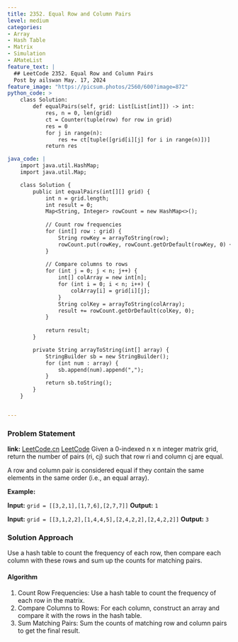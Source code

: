```yaml
---
title: 2352. Equal Row and Column Pairs
level: medium
categories:
- Array
- Hash Table
- Matrix
- Simulation
- AMateList
feature_text: |
  ## LeetCode 2352. Equal Row and Column Pairs
  Post by ailswan May. 17, 2024
feature_image: "https://picsum.photos/2560/600?image=872"
python_code: >
    class Solution:
        def equalPairs(self, grid: List[List[int]]) -> int:
            res, n = 0, len(grid)
            ct = Counter(tuple(row) for row in grid)
            res = 0
            for j in range(n):
                res += ct[tuple([grid[i][j] for i in range(n)])]
            return res

java_code: |
    import java.util.HashMap;
    import java.util.Map;

    class Solution {
        public int equalPairs(int[][] grid) {
            int n = grid.length;
            int result = 0;
            Map<String, Integer> rowCount = new HashMap<>();
            
            // Count row frequencies
            for (int[] row : grid) {
                String rowKey = arrayToString(row);
                rowCount.put(rowKey, rowCount.getOrDefault(rowKey, 0) + 1);
            }
            
            // Compare columns to rows
            for (int j = 0; j < n; j++) {
                int[] colArray = new int[n];
                for (int i = 0; i < n; i++) {
                    colArray[i] = grid[i][j];
                }
                String colKey = arrayToString(colArray);
                result += rowCount.getOrDefault(colKey, 0);
            }
            
            return result;
        }

        private String arrayToString(int[] array) {
            StringBuilder sb = new StringBuilder();
            for (int num : array) {
                sb.append(num).append(",");
            }
            return sb.toString();
        }
    }


---
```


### Problem Statement
**link:**
[LeetCode.cn](https://leetcode.cn/problems/equal-row-and-column-pairs/)
[LeetCode](https://leetcode.com/equal-row-and-column-pairs/)
Given a 0-indexed n x n integer matrix grid, return the number of pairs (ri, cj) such that row ri and column cj are equal.

A row and column pair is considered equal if they contain the same elements in the same order (i.e., an equal array).

**Example:**

**Input:** `grid = [[3,2,1],[1,7,6],[2,7,7]]`
**Output:** `1`

**Input:** `grid = [[3,1,2,2],[1,4,4,5],[2,4,2,2],[2,4,2,2]]`
**Output:** `3`
 
### Solution Approach
Use a hash table to count the frequency of each row, then compare each column with these rows and sum up the counts for matching pairs.

#### Algorithm
1. Count Row Frequencies: Use a hash table to count the frequency of each row in the matrix.
2. Compare Columns to Rows: For each column, construct an array and compare it with the rows in the hash table.
3. Sum Matching Pairs: Sum the counts of matching row and column pairs to get the final result.